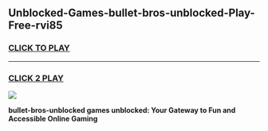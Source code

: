 
## Unblocked-Games-bullet-bros-unblocked-Play-Free-rvi85
<h3>
<a href="https://premium76.site?title=bullet-bros-unblocked&ref=20M">CLICK TO PLAY</a></h3>
<hr>

<h3>
<a href="https://premium76.site?title=bullet-bros-unblocked&ref=20M">CLICK 2 PLAY</a>
  
</h3>

<a href="https://premium76.site?title=bullet-bros-unblocked&ref=19M"><img src="https://clearcache.store/games.png"></a>


**bullet-bros-unblocked games unblocked: Your Gateway to Fun and Accessible Online Gaming**
